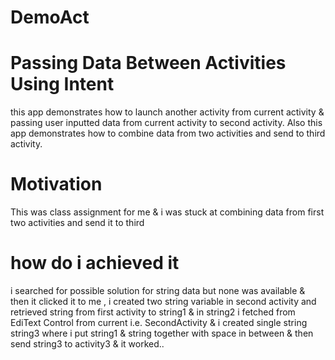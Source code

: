 # DemoAct
# Passing Data Between Activities Using Intent
this app demonstrates how to launch another activity from current activity & passing user inputted data from
current activity to second activity.
Also this app demonstrates how to combine data from two activities and send to third activity.
# Motivation
This was class assignment for me & i was stuck at combining data from first two activities and send it to third
# how do i achieved it
i searched for possible solution for string data but none was available & then it clicked it to me , i created two string variable in
second activity and retrieved string from first activity to string1 & in string2 i fetched from EdiText Control from current i.e. SecondActivity &
i created single string  string3 where i put string1  & string together with space in between & then send string3 to activity3 & it worked..
